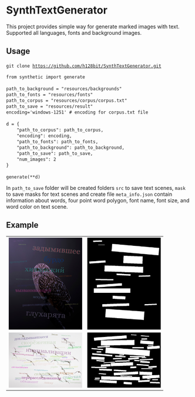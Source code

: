 # SynthTextGenerator
This project provides simple way for generate marked images with text. Supported all languages, fonts and background images.

## Usage
<code>git clone https://github.com/h128bit/SynthTextGenerator.git</code>

~~~
from synthetic import generate

path_to_background = "resources/backgrounds"
path_to_fonts = "resources/fonts"
path_to_corpus = "resources/corpus/corpus.txt"
path_to_save = "resources/result"
encoding='windows-1251' # encoding for corpus.txt file

d = {
    "path_to_corpus": path_to_corpus,
    "encoding": encoding,
    "path_to_fonts": path_to_fonts,
    "path_to_background": path_to_background,
    "path_to_save": path_to_save,
    "num_images": 2
}

generate(**d)

~~~

In <code>path_to_save</code> folder will be created folders <code>src</code> to save text scenes, <code>mask</code> to save masks for text scenes 
and create file <code>meta_info.json</code> contain information about words, four point word polygon, font name, font size, and word color on text scene.

## Example

<table>
  <tr>
    <th><img src="example_result/src/1.png" alt="drawing" width="200"/></th>
    <th><img src="example_result/mask/mask_1.png" alt="drawing" width="200"/></th>
  </tr>
  <tr>
    <td><img src="example_result/src/0.png" alt="drawing" width="200"/></td>
    <td><img src="example_result/mask/mask_0.png" alt="drawing" width="200"/></td>
  </tr>
</table>



